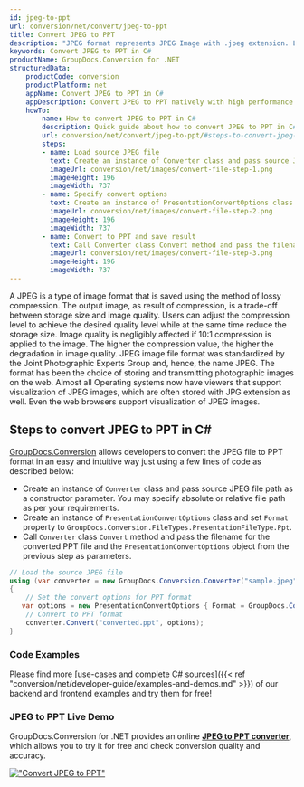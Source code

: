 ```yaml
---
id: jpeg-to-ppt
url: conversion/net/convert/jpeg-to-ppt
title: Convert JPEG to PPT
description: "JPEG format represents JPEG Image with .jpeg extension. Learn how to convert JPEG to PPT file programmatically in C# language using GroupDocs.Conversion for .NET library."
keywords: Convert JPEG to PPT in C#
productName: GroupDocs.Conversion for .NET
structuredData:
    productCode: conversion
    productPlatform: net
    appName: Convert JPEG to PPT in C#
    appDescription: Convert JPEG to PPT natively with high performance using C# language and server side GroupDocs.Conversion for .NET APIs, without the use of any software like Microsoft or Open Office.
    howTo:
        name: How to convert JPEG to PPT in C# 
        description: Quick guide about how to convert JPEG to PPT in C# with high performance and accuracy.
        url: conversion/net/convert/jpeg-to-ppt/#steps-to-convert-jpeg-to-ppt-in-c
        steps:
        - name: Load source JPEG file 
          text: Create an instance of Converter class and pass source JPEG file path as a constructor parameter. You may specify absolute or relative file path as per your requirements. 
          imageUrl: conversion/net/images/convert-file-step-1.png
          imageHeight: 196
          imageWidth: 737
        - name: Specify convert options 
          text: Create an instance of PresentationConvertOptions class.
          imageUrl: conversion/net/images/convert-file-step-2.png
          imageHeight: 196
          imageWidth: 737
        - name: Convert to PPT and save result 
          text: Call Converter class Convert method and pass the filename for the converted HTML file and the PresentationConvertOptions object from the previous step as parameters.
          imageUrl: conversion/net/images/convert-file-step-3.png
          imageHeight: 196
          imageWidth: 737
---
```


A JPEG is a type of image format that is saved using the method of lossy compression. The output image, as result of compression, is a trade-off between storage size and image quality. Users can adjust the compression level to achieve the desired quality level while at the same time reduce the storage size. Image quality is negligibly affected if 10:1 compression is applied to the image.  The higher the compression value, the higher the degradation in image quality. JPEG image file format was standardized by the Joint Photographic Experts Group and, hence, the name JPEG. The format has been the choice of storing and transmitting photographic images on the web. Almost all Operating systems now have viewers that support visualization of JPEG images, which are often stored with JPG extension as well. Even the web browsers support visualization of JPEG images.

## Steps to convert JPEG to PPT in C#

[GroupDocs.Conversion](https://products.groupdocs.com/conversion/net) allows developers to convert the JPEG file to PPT format in an easy and intuitive way just using a few lines of code as described below:

* Create an instance of `Converter` class and pass source JPEG file path as a constructor parameter. You may specify absolute or relative file path as per your requirements. 
* Create an instance of `PresentationConvertOptions` class and set `Format` property to `GroupDocs.Conversion.FileTypes.PresentationFileType.Ppt`.
* Call `Converter` class `Convert` method and pass the filename for the converted PPT file and the `PresentationConvertOptions` object from the previous step as parameters.

```csharp
// Load the source JPEG file
using (var converter = new GroupDocs.Conversion.Converter("sample.jpeg"))
{
    // Set the convert options for PPT format
   var options = new PresentationConvertOptions { Format = GroupDocs.Conversion.FileTypes.PresentationFileType.Ppt };
    // Convert to PPT format
    converter.Convert("converted.ppt", options);
}
```

### Code Examples

Please find more [use-cases and complete C# sources]({{< ref "conversion/net/developer-guide/examples-and-demos.md" >}}) of our backend and frontend examples and try them for free!

### JPEG to PPT Live Demo

GroupDocs.Conversion for .NET provides an online [**JPEG to PPT converter**](https://products.groupdocs.app/conversion/jpeg-to-ppt), which allows you to try it for free and check conversion quality and accuracy.

[!["Convert JPEG to PPT"](conversion/net/images/convert-to-ppt/convert-jpeg-to-ppt.png)](https://products.groupdocs.app/conversion/jpeg-to-ppt)